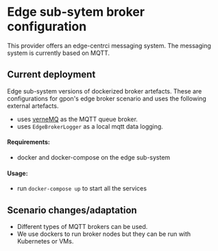# Edge sub-sytem broker configuration

This provider offers an edge-centrci messaging system. The messaging system is currently based on MQTT.

## Current deployment

Edge sub-system versions of dockerized broker artefacts. These are configurations for gpon's edge broker scenario and uses the following external artefacts.
* uses [verneMQ](https://vernemq.com/) as the MQTT queue broker.
* uses `EdgeBrokerLogger` as a local mqtt data logging.

#### Requirements:
* docker and docker-compose on the edge sub-system

#### Usage:
* run `docker-compose up` to start all the services

## Scenario changes/adaptation

* Different types of MQTT brokers can be used.
* We use dockers to run broker nodes but they can be run with Kubernetes or VMs. 
